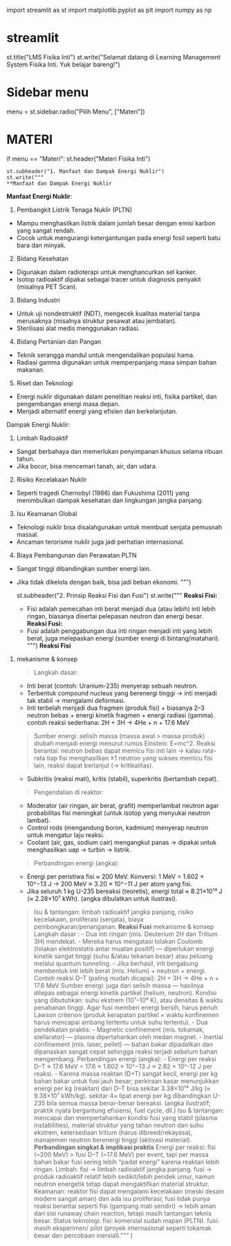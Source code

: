 import streamlit as st
import matplotlib.pyplot as plt
import numpy as np

# streamlit
st.title("LMS Fisika Inti")
st.write("Selamat datang di Learning Management System Fisika Inti. Yuk belajar bareng!")

# Sidebar menu
menu = st.sidebar.radio("Pilih Menu", ["Materi"])

# MATERI
if menu == "Materi":
    st.header("Materi Fisika Inti")

    st.subheader("1. Manfaat dan Dampak Energi Nuklir")
    st.write("""
    **Manfaat dan Dampak Energi Nuklir

**Manfaat Energi Nuklir**:
1. Pembangkit Listrik Tenaga Nuklir (PLTN)
- Mampu menghasilkan listrik dalam jumlah besar dengan emisi karbon yang sangat rendah.
- Cocok untuk mengurangi ketergantungan pada energi fosil seperti batu bara dan minyak.
2. Bidang Kesehatan
- Digunakan dalam radioterapi untuk menghancurkan sel kanker.
- Isotop radioaktif dipakai sebagai tracer untuk diagnosis penyakit (misalnya PET Scan).
3. Bidang Industri
- Untuk uji nondestruktif (NDT), mengecek kualitas material tanpa merusaknya (misalnya struktur pesawat atau jembatan).
- Sterilisasi alat medis menggunakan radiasi.
4. Bidang Pertanian dan Pangan
- Teknik serangga mandul untuk mengendalikan populasi hama.
- Radiasi gamma digunakan untuk memperpanjang masa simpan bahan makanan.
5. Riset dan Teknologi
- Energi nuklir digunakan dalam penelitian reaksi inti, fisika partikel, dan pengembangan energi masa depan.
- Menjadi alternatif energi yang efisien dan berkelanjutan.

Dampak Energi Nuklir:
1. Limbah Radioaktif
- Sangat berbahaya dan memerlukan penyimpanan khusus selama ribuan tahun.
- Jika bocor, bisa mencemari tanah, air, dan udara.
2. Risiko Kecelakaan Nuklir
- Seperti tragedi Chernobyl (1986) dan Fukushima (2011) yang menimbulkan dampak kesehatan dan lingkungan jangka panjang.
3. Isu Keamanan Global
- Teknologi nuklir bisa disalahgunakan untuk membuat senjata pemusnah massal.
- Ancaman terorisme nuklir juga jadi perhatian internasional.
4. Biaya Pembangunan dan Perawatan PLTN
- Sangat tinggi dibandingkan sumber energi lain.
- Jika tidak dikelola dengan baik, bisa jadi beban ekonomi.
    """)

    st.subheader("2. Prinsip Reaksi Fisi dan Fusi")
    st.write("""
    **Reaksi Fisi:**
    - Fisi adalah pemecahan inti berat menjadi dua (atau lebih) inti lebih ringan, biasanya disertai pelepasan neutron dan energi besar.
    **Reaksi Fusi:**
    - Fusi adalah penggabungan dua inti ringan menjadi inti yang lebih berat, juga melepaskan energi (sumber energi di bintang/matahari).
    """)
**Reaksi Fisi**
1. mekanisme & konsep
   > Langkah dasar:
     - Inti berat (contoh: Uranium-235) menyerap sebuah neutron.
     - Terbentuk compound nucleus yang berenergi tinggi → inti menjadi tak stabil → mengalami deformasi.
     - Inti terbelah menjadi dua fragmen (produk fisi) + biasanya 2–3 neutron bebas + energi kinetik fragmen + energi radiasi (gamma).
    contoh reaksi sederhana:   2H + 3H → 4He + n + 17.6 MeV
    > Sumber energi: selisih massa (massa awal > massa produk) diubah menjadi energi menurut rumus Einstein: E=mc^2.
    > Reaksi berantai: neutron bebas dapat memicu fisi inti lain → kalau rata-rata tiap fisi menghasilkan ≥1 neutron yang sukses memicu fisi lain, reaksi dapat berlanjut (→ kritikalitas).
      - Subkritis (reaksi mati), kritis (stabil), superkritis (bertambah cepat).
    > Pengendalian di reaktor:
      - Moderator (air ringan, air berat, grafit) memperlambat neutron agar probabilitas fisi meningkat (untuk isotop yang menyukai neutron lambat).
      - Control rods (mengandung boron, kadmium) menyerap neutron untuk mengatur laju reaksi.
      - Coolant (air, gas, sodium cair) mengangkut panas → dipakai untuk menghasilkan uap → turbin → listrik.
   > Perbandingan energi (angka):
      - Energi per peristiwa fisi ≈ 200 MeV.
        Konversi: 1 MeV = 1.602 × 10^−13 J →
        200 MeV ≈ 3.20 × 10^−11 J per atom yang fisi.
      - Jika seluruh 1 kg U-235 bereaksi (teoretis), energi total ≈ 8.21×10¹³ J (≈ 2.28×10⁷ kWh). (angka dibulatkan untuk ilustrasi).
   > Isu & tantangan: limbah radioaktif jangka panjang, risiko kecelakaan, proliferasi (senjata), biaya pembongkaran/penanganan.
**Reaksi Fusi**
mekanisme & konsep
   > Langkah dasar :
       - Dua inti ringan (mis. Deuterium 2H dan Tritium 3H) mendekat.
       - Mereka harus mengatasi tolakan Coulomb (tolakan elektrostatis antar muatan positif) — diperlukan energi kinetik sangat tinggi (suhu &/atau tekanan besar) atau               peluang melalui quantum tunneling.
       - Jika berhasil, inti bergabung membentuk inti lebih berat (mis. Helium) + neutron + energi.
Contoh reaksi D–T (paling mudah dicapai):
   2H + 3H → 4He + n + 17.6 MeV
   > Sumber energi: juga dari selisih massa — hasilnya dilepas sebagai energi kinetik partikel (helium, neutron).
   > Kondisi yang dibutuhkan: suhu ekstrem (10⁷–10⁸ K), atau densitas & waktu penahanan tinggi. Agar fusi memberi energi bersih, harus penuh Lawson criterion (produk kerapatan partikel × waktu konfinemen harus mencapai ambang tertentu untuk suhu tertentu).
        - Dua pendekatan praktis:
         - Magnetic confinement (mis. tokamak, stellarator) — plasma dipertahankan oleh medan magnet.
         - Inertial confinement (mis. laser, pellet) — bahan bakar dipadatkan dan dipanaskan sangat cepat sehingga reaksi terjadi sebelum bahan mengembang.
    > Perbandingan energi (angka):
       - Energi per reaksi D–T ≈ 17.6 MeV = 17.6 × 1.602 × 10^−13 J ≈ 2.82 × 10^-12 J per reaksi.
       - Karena massa reaktan (D+T) sangat kecil, energi per kg bahan bakar untuk fusi jauh besar; perkiraan kasar menunjukkan energi per kg (reaktan) dari D–T bisa sekitar 3.38×10¹⁴ J/kg (≈ 9.38×10⁷ kWh/kg). sekitar 4× lipat energi per kg dibandingkan U-235 bila semua massa benar-benar bereaksi. (angka ilustratif; praktik nyata bergantung efisiensi, fuel cycle, dll.)
   > Isu & tantangan: mencapai dan mempertahankan kondisi fusi yang stabil (plasma instabilities), material struktur yang tahan neutron dan suhu ekstrem, ketersediaan tritium (harus dibreed/rekayasa), manajemen neutron berenergi tinggi (aktivasi material).
**Perbandingan singkat & implikasi praktis**
   > Energi per reaksi: fisi (~200 MeV) > fusi D–T (~17.6 MeV) per event, tapi per massa bahan bakar fusi sering lebih “padat energi” karena reaktan lebih ringan.
   > Limbah: fisi → limbah radioaktif jangka panjang. fusi → produk radioaktif relatif lebih sedikit/lebih pendek umur, namun neutron energetik tetap dapat mengaktifkan material struktur.
   > Keamanan: reaktor fisi dapat mengalami kecelakaan (meski desain modern sangat aman) dan ada isu proliferasi; fusi tidak punya reaksi berantai seperti fisi (gampang mati sendiri) → lebih aman dari sisi runaway chain reaction, tetapi masih tantangan teknis besar.
   > Status teknologi: fisi: komersial sudah mapan (PLTN). fusi: masih eksperimen/ pilot (proyek internasional seperti tokamak besar dan percobaan inersial)."""
    )
